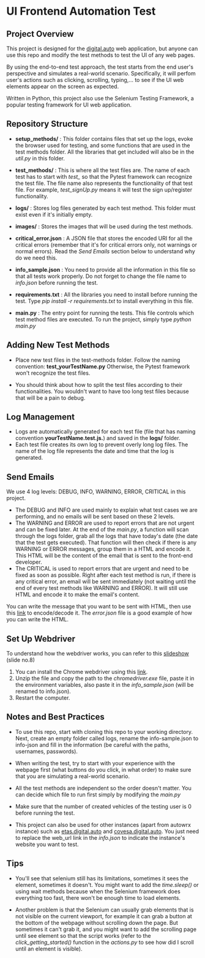 # UI Frontend Automation Test

## Project Overview
This project is designed for the [digital.auto](https://autowrx.digital.auto/) web application, but anyone can use this repo and modify the test methods to test the UI of any web pages. 

By using the end-to-end test approach, the test starts from the end user's perspective and simulates a real-world scenario. Specifically, it will perfom user's actions such as clicking, scrolling, typing,... to see if the UI web elements appear on the screen as expected.

Written in Python, this project also use the Selenium Testing Framework, a popular testing framework for UI web application.

## Repository Structure

- **setup_methods/** : This folder contains files that set up the logs, evoke the browser used for testing, and some functions that are used in the test methods folder. All the libraries that get included will also be in the *util.py* in this folder.

- **test_methods/** : This is where all the test files are. The name of each test has to start with *test_*  so that the Pytest framework can recognize the test file. The file name also represents the functionality of that test file. For example, *test_signUp.py* means it will test the sign up/register functionality.

- **logs/** : Stores log files generated by each test method. This folder must exist even if it's initially empty.

- **images/** : Stores the images that will be used during the test methods.

- **critical_error.json** : A JSON file that stores the encoded URI for all the critical errors (remember that it's for critical errors only, not warnings or normal errors). Read the *Send Emails* section below to understand why do we need this.

- **info_sample.json** : You need to provide all the information in this file so that all tests work properly. Do not forget to change the file name to *info.json* before running the test. 

- **requirements.txt** : All the libraries you need to install before running the test. Type *pip install -r requirements.txt* to install everything in this file.

- **main.py** : The entry point for running the tests. This file controls which test method files are executed. To run the project, simply type *python main.py*

## Adding New Test Methods
- Place new test files in the test-methods folder. Follow the naming convention: **test_yourTestName.py** Otherwise, the Pytest framework won't recognize the test files. 

- You should think about how to split the test files according to their functionalities. You wouldn't want to have too long test files because that will be a pain to debug.

## Log Management
- Logs are automatically generated for each test file (file that has naming convention **yourTestName.test.js.**) and saved in the **logs/** folder.
- Each test file creates its own log to prevent overly long log files. The name of the log file represents the date and time that the log is generated.

## Send Emails
We use 4 log levels: DEBUG, INFO, WARNING, ERROR, CRITICAL in this project. 
- The DEBUG and INFO are used mainly to explain what test cases we are performing, and no emails will be sent based on these 2 levels.
- The WARNING and ERROR are used to report errors that are not urgent and can be fixed later. At the end of the *main.py*, a function will scan through the logs folder, grab all the logs that have today's date (the date that the test gets executed). That function will then check if there is any WARNING or ERROR messages, group them in a HTML and encode it. This HTML will be the content of the email that is sent to the front-end developer.
- The CRITICAL is used to report errors that are urgent and need to be fixed as soon as possible. Right after each test method is run, if there is any critical error, an email will be sent immediately (not waiting until the end of every test methods like WARNING and ERROR). It will still use HTML and encode it to make the email's content.

You can write the message that you want to be sent with HTML, then use this [link](https://www.onlinewebtoolkit.com/url-encode-decode) to encode/decode it. The *error.json* file is a good example of how you can write the HTML.


## Set Up Webdriver
To understand how the webdriver works, you can refer to this [slideshow](https://www.canva.com/design/DAGKU4ulntc/tJKLkpbAPVf0ahNYFOTx_A/edit?utm_content=DAGKU4ulntc&utm_campaign=designshare&utm_medium=link2&utm_source=sharebutton) (slide no.8)

1. You can install the Chrome webdriver using this [link](https://getwebdriver.com/chromedriver). 
2. Unzip the file and copy the path to the *chromedriver.exe* file, paste it in the environment variables, also paste it in the *info_sample.json* (will be renamed to info.json). 
3. Restart the computer.

## Notes and Best Practices
- To use this repo, start with cloning this repo to your working directory. Next, create an empty folder called logs,  rename the info-sample.json to info-json and fill in the information (be careful with the paths, usernames, passwords). 

- When writing the test, try to start with your experience with the webpage first (what buttons do you click, in what order) to make sure that you are simulating a real-world scenario.

- All the test methods are independent so the order doesn't matter. You can decide which file to run first simply by modifying the *main.py*

- Make sure that the number of created vehicles of the testing user is 0 before running the test.

- This project can also be used for other instances (apart from autowrx instance) such as [etas.digital.auto](https://etas.digital.auto/) and [covesa.digital.auto](https://covesa.digital.auto/). You just need to replace the web_url link in the *info.json* to indicate the instance's website you want to test.

## Tips
- You'll see that selenium still has its limitations, sometimes it sees the element, sometimes it doesn't. You might want to add the *time.sleep()* or using wait methods because when the Selenium framework does everything too fast, there won't be enough time to load elements.

- Another problem is that the Selenium can usually grab elements that is not visible on the current viewport, for example it can grab a button at the bottom of the webpage without scrolling down the page. But sometimes it can't grab it, and you might want to add the scrolling page until see element so that the script works (refer to the *click_getting_started()* function in the *actions.py* to see how did I scroll until an element is visible).
